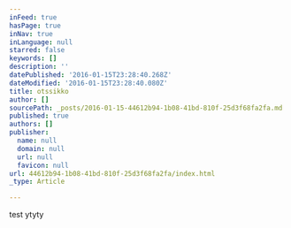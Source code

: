 ```yaml
---
inFeed: true
hasPage: true
inNav: true
inLanguage: null
starred: false
keywords: []
description: ''
datePublished: '2016-01-15T23:28:40.268Z'
dateModified: '2016-01-15T23:28:40.080Z'
title: otssikko
author: []
sourcePath: _posts/2016-01-15-44612b94-1b08-41bd-810f-25d3f68fa2fa.md
published: true
authors: []
publisher:
  name: null
  domain: null
  url: null
  favicon: null
url: 44612b94-1b08-41bd-810f-25d3f68fa2fa/index.html
_type: Article

---
```

test ytyty